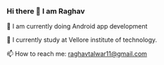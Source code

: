 ### Hi there 👋 I am Raghav
:iphone: I am currently doing Android app development

:office: I currently study at Vellore institute of technology.

📫 How to reach me: raghavtalwar11@gmail.com
<!--
**raghavtalwar7/raghavtalwar7** is a ✨ _special_ ✨ repository because its `README.md` (this file) appears on your GitHub profile.

Here are some ideas to get you started:

- 🔭 I’m currently working on ...
- 🌱 I’m currently learning ...
- 👯 I’m looking to collaborate on ...
- 🤔 I’m looking for help with ...
- 💬 Ask me about ...
- 📫 How to reach me: ...
- 😄 Pronouns: ...
- ⚡ Fun fact: ...
-->
